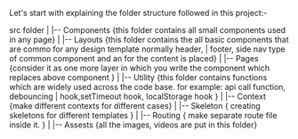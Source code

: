 Let's start with explaining the folder structure followed in this project:-

src folder
|
|-- Components {this folder contains all small components used in any page}
|
|-- Layouts {this folder contains the all basic components that are commo for any design template normally header,
|   footer, side nav type of common component and an <Outlet/> for the content is placed}
|
|-- Pages {consider it as one more layer in which you write the component which replaces above <Outlet/> component }
|
|-- Utility {this folder contains functions which are widely used across the code base. for example: api call function, debouncing
|   hook,setTimeout hook, localStorage hook }
|
|-- Context {make different contexts for different cases}
|
|-- Skeleton { creating skeletons for different templates }
|
|-- Routing { make separate route file inside it. }
|
|-- Assests {all the images, videos are put in this folder}



